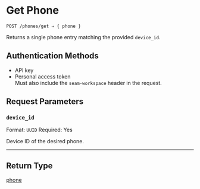# Get Phone

```
POST /phones/get ⇒ { phone }
```

Returns a single phone entry matching the provided `device_id`.

## Authentication Methods

- API key
- Personal access token
  <br>Must also include the `seam-workspace` header in the request.

## Request Parameters

### `device_id`

Format: `UUID`
Required: Yes

Device ID of the desired phone.

***

## Return Type

[phone](./)
